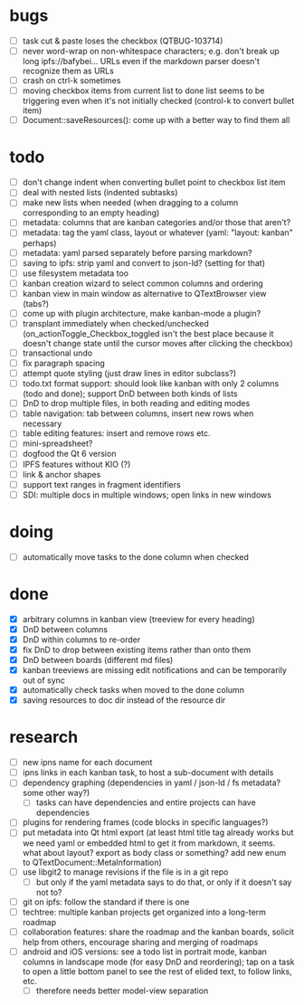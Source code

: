 # bugs

- [ ] task cut & paste loses the checkbox (QTBUG-103714)
- [ ] never word-wrap on non-whitespace characters; e.g. don't break up long
  ipfs://bafybei... URLs even if the markdown parser doesn't recognize them as
  URLs
- [ ] crash on ctrl-k sometimes
- [ ] moving checkbox items from current list to done list seems to be triggering
  even when it's not initially checked (control-k to convert bullet item)
- [ ] Document::saveResources(): come up with a better way to find them all

# todo

- [ ] don't change indent when converting bullet point to checkbox list item
- [ ] deal with nested lists (indented subtasks)
- [ ] make new lists when needed (when dragging to a column corresponding to an
  empty heading)
- [ ] metadata: columns that are kanban categories and/or those that aren't?
- [ ] metadata: tag the yaml class, layout or whatever (yaml: "layout: kanban"
  perhaps)
- [ ] metadata: yaml parsed separately before parsing markdown?
- [ ] saving to ipfs: strip yaml and convert to json-ld? (setting for that)
- [ ] use filesystem metadata too
- [ ] kanban creation wizard to select common columns and ordering
- [ ] kanban view in main window as alternative to QTextBrowser view (tabs?)
- [ ] come up with plugin architecture, make kanban-mode a plugin?
- [ ] transplant immediately when checked/unchecked
  (on_actionToggle_Checkbox_toggled isn't the best place because it doesn't
  change state until the cursor moves after clicking the checkbox)
- [ ] transactional undo
- [ ] fix paragraph spacing
- [ ] attempt quote styling (just draw lines in editor subclass?)
- [ ] todo.txt format support: should look like kanban with only 2 columns (todo
  and done); support DnD between both kinds of lists
- [ ] DnD to drop multiple files, in both reading and editing modes
- [ ] table navigation: tab between columns, insert new rows when necessary
- [ ] table editing features: insert and remove rows etc.
- [ ] mini-spreadsheet?
- [ ] dogfood the Qt 6 version
- [ ] IPFS features without KIO (?)
- [ ] link & anchor shapes
- [ ] support text ranges in fragment identifiers
- [ ] SDI: multiple docs in multiple windows; open links in new windows

# doing

- [ ] automatically move tasks to the done column when checked

# done

- [x] arbitrary columns in kanban view (treeview for every heading)
- [x] DnD between columns
- [x] DnD within columns to re-order
- [x] fix DnD to drop between existing items rather than onto them
- [x] DnD between boards (different md files)
- [x] kanban treeviews are missing edit notifications and can be temporarily out of
  sync
- [x] automatically check tasks when moved to the done column
- [x] saving resources to doc dir instead of the resource dir

# research

- [ ] new ipns name for each document
- [ ] ipns links in each kanban task, to host a sub-document with details
- [ ] dependency graphing (dependencies in yaml / json-ld / fs metadata? some other
  way?)
  - [ ] tasks can have dependencies and entire projects can have dependencies
- [ ] plugins for rendering frames (code blocks in specific languages?)
- [ ] put metadata into Qt html export (at least html title tag already works but
  we need yaml or embedded html to get it from markdown, it seems. what about
  layout? export as body class or something? add new enum to
  QTextDocument::MetaInformation)
- [ ] use libgit2 to manage revisions if the file is in a git repo
  - [ ] but only if the yaml metadata says to do that, or only if it doesn't say
    not to?
- [ ] git on ipfs: follow the standard if there is one
- [ ] techtree: multiple kanban projects get organized into a long-term roadmap
- [ ] collaboration features: share the roadmap and the kanban boards, solicit help
  from others, encourage sharing and merging of roadmaps
- [ ] android and iOS versions: see a todo list in portrait mode, kanban columns in
  landscape mode (for easy DnD and reordering); tap on a task to open a little
  bottom panel to see the rest of elided text, to follow links, etc.
  - [ ] therefore needs better model-view separation
